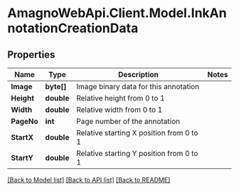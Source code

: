 
# AmagnoWebApi.Client.Model.InkAnnotationCreationData

## Properties

Name | Type | Description | Notes
------------ | ------------- | ------------- | -------------
**Image** | **byte[]** | Image binary data for this annotation | 
**Height** | **double** | Relative height from 0 to 1 | 
**Width** | **double** | Relative width from 0 to 1 | 
**PageNo** | **int** | Page number of the annotation | 
**StartX** | **double** | Relative starting X position from 0 to 1 | 
**StartY** | **double** | Relative starting Y position from 0 to 1 | 

[[Back to Model list]](../README.md#documentation-for-models)
[[Back to API list]](../README.md#documentation-for-api-endpoints)
[[Back to README]](../README.md)

